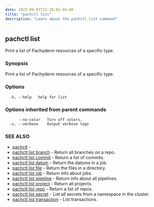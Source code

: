 ```yaml
---
date: 2023-09-07T13:28:03-04:00
title: "pachctl list"
description: "Learn about the pachctl_list command"
---
```


## pachctl list

Print a list of Pachyderm resources of a specific type.

### Synopsis

Print a list of Pachyderm resources of a specific type.

### Options

```
  -h, --help   help for list
```

### Options inherited from parent commands

```
      --no-color   Turn off colors.
  -v, --verbose    Output verbose logs
```

### SEE ALSO

* [pachctl](../pachctl)	 - 
* [pachctl list branch](../pachctl_list_branch)	 - Return all branches on a repo.
* [pachctl list commit](../pachctl_list_commit)	 - Return a list of commits.
* [pachctl list datum](../pachctl_list_datum)	 - Return the datums in a job.
* [pachctl list file](../pachctl_list_file)	 - Return the files in a directory.
* [pachctl list job](../pachctl_list_job)	 - Return info about jobs.
* [pachctl list pipeline](../pachctl_list_pipeline)	 - Return info about all pipelines.
* [pachctl list project](../pachctl_list_project)	 - Return all projects.
* [pachctl list repo](../pachctl_list_repo)	 - Return a list of repos.
* [pachctl list secret](../pachctl_list_secret)	 - List all secrets from a namespace in the cluster.
* [pachctl list transaction](../pachctl_list_transaction)	 - List transactions.

